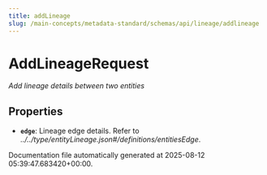 ```yaml
---
title: addLineage
slug: /main-concepts/metadata-standard/schemas/api/lineage/addlineage
---
```


# AddLineageRequest

*Add lineage details between two entities*

## Properties

- **`edge`**: Lineage edge details. Refer to *../../type/entityLineage.json#/definitions/entitiesEdge*.


Documentation file automatically generated at 2025-08-12 05:39:47.683420+00:00.
